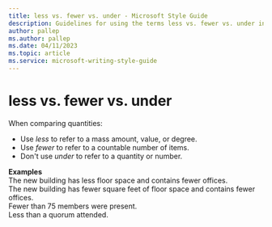 ```yaml
---
title: less vs. fewer vs. under - Microsoft Style Guide
description: Guidelines for using the terms less vs. fewer vs. under in Microsoft documents.
author: pallep
ms.author: pallep
ms.date: 04/11/2023
ms.topic: article
ms.service: microsoft-writing-style-guide
---
```


# less vs. fewer vs. under

When comparing quantities:

  - Use *less* to refer to a mass amount, value, or degree. 
  - Use *fewer* to refer to a countable number of items. 
  - Don't use *under* to refer to a quantity or number.

**Examples**  
The new building has less floor space and contains fewer offices.  
The new building has fewer square feet of floor space and contains fewer offices.  
Fewer than 75 members were present.   
Less than a quorum attended.  
